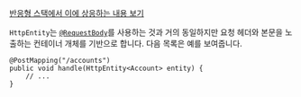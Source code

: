 <p><a href="https://docs.spring.io/spring-framework/reference/web/webflux/controller/ann-methods/httpentity.html">반응형 스택에서 이에 상응하는 내용 보기</a></p>
<p><code>HttpEntity</code>는 <a href="https://docs.spring.io/spring-framework/reference/web/webmvc/mvc-controller/ann-methods/requestbody.html"><code>@RequestBody</code></a>를 사용하는 것과 거의 동일하지만 요청 헤더와 본문을 노출하는 컨테이너 개체를 기반으로 합니다. 다음 목록은 예를 보여줍니다.</p>
<pre><code class="language-java"><span class="token annotation punctuation">@PostMapping</span><span class="token punctuation">(</span><span class="token string">"/accounts"</span><span class="token punctuation">)</span>
<span class="token keyword">public</span> <span class="token keyword">void</span> <span class="token function">handle</span><span class="token punctuation">(</span><span class="token class-name">HttpEntity</span><span class="token generics"><span class="token punctuation">&lt;</span><span class="token class-name">Account</span><span class="token punctuation">&gt;</span></span> entity<span class="token punctuation">)</span> <span class="token punctuation">{</span>
	<span class="token comment">// ...</span>
<span class="token punctuation">}</span></code></pre>